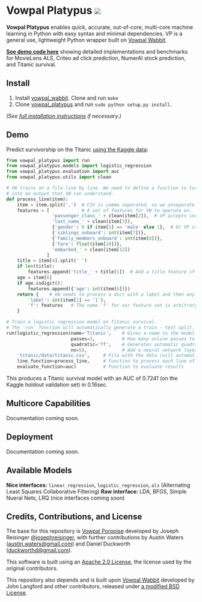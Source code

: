 # Vowpal Platypus <a href="https://github.com/peterhurford/vowpal_platypus/tags"><img src="https://img.shields.io/github/tag/peterhurford/vowpal_platypus.svg"></a>

**Vowpal Platypus** enables quick, accurate, out-of-core, multi-core machine learning in Python with easy syntax and minimal dependencies. VP is a general use, lightweight Python wrapper built on [Vowpal Wabbit](https://github.com/JohnLangford/vowpal_wabbit/).

**[See demo code here](https://github.com/peterhurford/vp_examples)** showing detailed implementations and benchmarks for MovieLens ALS, Criteo ad click prediction, NumerAI stock prediction, and Titanic survival.


## Install

1. Install [vowpal_wabbit](https://github.com/JohnLangford/vowpal_wabbit/). Clone and run ``make``
2. Clone [vowpal_platypus](https://github.com/peterhurford/vowpal_platypus) and run `sudo python setup.py install`.

_(See [full installation instructions](https://github.com/peterhurford/vowpal_platypus/wiki/Installation) if necessary.)_


## Demo

Predict survivorship on the Titanic [using the Kaggle data](https://www.kaggle.com/c/titanic):

```Python
from vowpal_platypus import run
from vowpal_platypus.models import logistic_regression
from vowpal_platypus.evaluation import auc
from vowpal_platypus.utils import clean

# VW trains on a file line by line. We need to define a function to turn each CSV line
# into an output that VW can understand.
def process_line(item):
    item = item.split(',')  # CSV is comma separated, so we unseparate it.
    features = [            # A set of features for VW to operate on.
                 'passenger_class_' + clean(item[2]),  # VP accepts individual strings as features.
                 'last_name_' + clean(item[3]),
                 {'gender': 0 if item[5] == 'male' else 1},  # Or VP can take a dict with a number.
                 {'siblings_onboard': int(item[7])},
                 {'family_members_onboard': int(item[8])},
                 {'fare': float(item[10])},
                 'embarked_' + clean(item[12])
               ]
    title = item[4].split(' ')
    if len(title):
        features.append('title_' + title[1])  # Add a title feature if they have one.
    age = item[6]
    if age.isdigit():
        features.append({'age': int(item[6])})
    return {    # VW needs to process a dict with a label and then any number of feature sets.
        'label': int(item[1] == '1'),
        'f': features   # The name 'f' for our feature set is arbitrary, but is the same as the 'ff' above that creates quadratic features.
    }

# Train a logistic regression model on Titanic survival.
# The `run` function will automatically generate a train - test split.
run(logistic_regression(name='Titanic',    # Gives a name to the model file.
                        passes=3,          # How many online passes to do.
                        quadratic='ff',    # Generates automatic quadratic features.
                        nn=5),             # Add a neural network layer with 5 hidden units.
    'titanic/data/titanic.csv',     # File with the data (will automatically be split into random train and test)
    line_function=process_line,     # Function to process each line of the file
    evaluate_function=auc)          # Function to evaluate results
```

This produces a Titanic survival model with an AUC of 0.7241 (on the Kaggle holdout validation set) in 0.16sec.


## Multicore Capabilities

Documentation coming soon.


## Deployment

Documentation coming soon.


## Available Models

**Nice interfaces:** `linear_regression`, `logistic_regression`, `als` (Alternating Least Squares Collaborative Filtering)
**Raw interface:** LDA, BFGS, Simple Nueral Nets, LRQ (nice interfaces coming soon)


## Credits, Contributions, and License

The base for this repository is [Vowpal Porpoise](https://github.com/josephreisinger/vowpal_porpoise) developed by Joseph Reisinger [@josephreisinger](http://twitter.com/josephreisinger), with further contributions by Austin Waters (austin.waters@gmail.com) and Daniel Duckworth (duckworthd@gmail.com).

This software is built using an [Apache 2.0 License](https://www.apache.org/licenses/LICENSE-2.0), the license used by the original contributors.

This repository also depends and is built upon [Vowpal Wabbit](https://github.com/JohnLangford/vowpal_wabbit) developed by John Langford and other contributors, released under [a modified BSD License](https://github.com/JohnLangford/vowpal_wabbit/blob/master/LICENSE).

